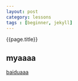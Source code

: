 ```yaml
---
layout: post
category: lessons
tags : [beginner, jekyll]
---
```


{{page.title}}

## myaaaa
[baiduaaa](www.baidu.com)